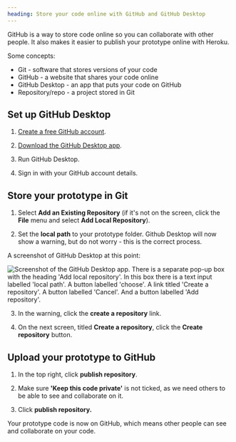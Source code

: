 ```yaml
---
heading: Store your code online with GitHub and GitHub Desktop
---
```


GitHub is a way to store code online so you can collaborate with other people. It also makes it easier to publish your prototype online with Heroku.

Some concepts:

- Git - software that stores versions of your code
- GitHub - a website that shares your code online
- GitHub Desktop - an app that puts your code on GitHub
- Repository/repo - a project stored in Git

## Set up GitHub Desktop

1. [Create a free GitHub account](https://github.com/join).

2. [Download the GitHub Desktop app](https://desktop.github.com/).

3. Run GitHub Desktop.

4. Sign in with your GitHub account details.

## Store your prototype in Git

1. Select **Add an Existing Repository** (if it's not on the screen, click the **File** menu and select **Add Local Repository**).

2. Set the **local path** to your prototype folder. Github Desktop will now show a warning, but do not worry - this is the correct process.

A screenshot of GitHub Desktop at this point:

![Screenshot of the GitHub Desktop app. There is a separate pop-up box with the heading 'Add local repository'. In this box there is a text input labelled 'local path'. A button labelled 'choose'. A link titled 'Create a repository'. A button labelled 'Cancel'. And a button labelled 'Add repository'.](/public/images/docs/github-desktop-add-local-repository.png)

3. In the warning, click the **create a repository** link.

4. On the next screen, titled **Create a repository**, click the **Create repository** button.

## Upload your prototype to GitHub

1. In the top right, click **publish repository**.

2. Make sure **'Keep this code private'** is not ticked, as we need others to be able to see and collaborate on it.

3. Click **publish repository.**

Your prototype code is now on GitHub, which means other people can see and collaborate on your code.
